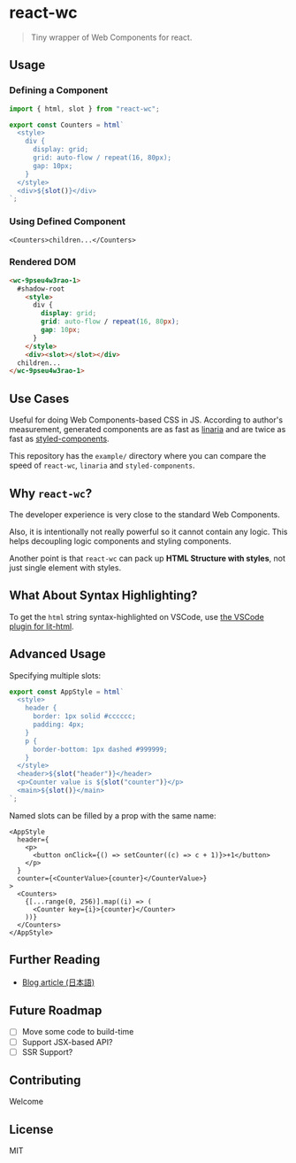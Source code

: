 # react-wc

> Tiny wrapper of Web Components for react.

## Usage

### Defining a Component

```ts
import { html, slot } from "react-wc";

export const Counters = html`
  <style>
    div {
      display: grid;
      grid: auto-flow / repeat(16, 80px);
      gap: 10px;
    }
  </style>
  <div>${slot()}</div>
`;
```

### Using Defined Component

```tsx
<Counters>children...</Counters>
```

### Rendered DOM

```html
<wc-9pseu4w3rao-1>
  #shadow-root
    <style>
      div {
        display: grid;
        grid: auto-flow / repeat(16, 80px);
        gap: 10px;
      }
    </style>
    <div><slot></slot></div>
  children...
</wc-9pseu4w3rao-1>
```

## Use Cases

Useful for doing Web Components-based CSS in JS. According to author's measurement, generated components are as fast as [linaria](https://github.com/callstack/linaria) and are twice as fast as [styled-components](https://styled-components.com/).

This repository has the `example/` directory where you can compare the speed of `react-wc`, `linaria` and `styled-components`.

## Why `react-wc`?

The developer experience is very close to the standard Web Components.

Also, it is intentionally not really powerful so it cannot contain any logic. This helps decoupling logic components and styling components.

Another point is that `react-wc` can pack up **HTML Structure with styles**, not just single element with styles.

## What About Syntax Highlighting?

To get the `html` string syntax-highlighted on VSCode, use [the VSCode plugin for lit-html](https://marketplace.visualstudio.com/items?itemName=bierner.lit-html).

## Advanced Usage

Specifying multiple slots:

```ts
export const AppStyle = html`
  <style>
    header {
      border: 1px solid #cccccc;
      padding: 4px;
    }
    p {
      border-bottom: 1px dashed #999999;
    }
  </style>
  <header>${slot("header")}</header>
  <p>Counter value is ${slot("counter")}</p>
  <main>${slot()}</main>
`;
```

Named slots can be filled by a prop with the same name:

```tsx
<AppStyle
  header={
    <p>
      <button onClick={() => setCounter((c) => c + 1)}>+1</button>
    </p>
  }
  counter={<CounterValue>{counter}</CounterValue>}
>
  <Counters>
    {[...range(0, 256)].map((i) => (
      <Counter key={i}>{counter}</Counter>
    ))}
  </Counters>
</AppStyle>
```

## Further Reading

- [Blog article (日本語)](https://blog.uhy.ooo/entry/2020-10-03/react-wc/)

## Future Roadmap

- [ ] Move some code to build-time
- [ ] Support JSX-based API?
- [ ] SSR Support?

## Contributing

Welcome

## License

MIT